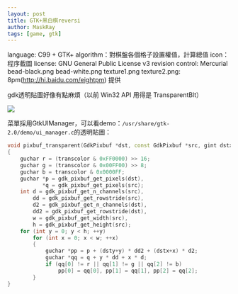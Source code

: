 ```yaml
---
layout: post
title: GTK+黑白棋reversi
author: MaskRay
tags: [game, gtk]
---
```


language: C99 + GTK+
algorithm：對棋盤各個格子設置權值，計算總值
icon：程序截圖
license: GNU General Public License v3
revision control: Mercurial
bead-black.png bead-white.png texture1.png texture2.png: 8pm(http://hi.baidu.com/eightpm) 提供

gdk透明貼圖好像有點麻煩（以前 Win32 API 用得是 TransparentBlt）

![](/static/2010-01-02-reversi-with-gtk/reversi.png)

菜單採用GtkUIManager，可以看demo：`/usr/share/gtk-2.0/demo/ui_manager.c`的透明貼圖：

```cpp
void pixbuf_transparent(GdkPixbuf *dst, const GdkPixbuf *src, gint dstx, gint dsty, guint transcolor)
{
    guchar r = (transcolor & 0xFF0000) >> 16;
    guchar g = (transcolor & 0x00FF00) >> 8;
    guchar b = transcolor & 0x0000FF;
    guchar *p = gdk_pixbuf_get_pixels(dst),
           *q = gdk_pixbuf_get_pixels(src);
    int d = gdk_pixbuf_get_n_channels(src),
        dd = gdk_pixbuf_get_rowstride(src),
        d2 = gdk_pixbuf_get_n_channels(dst),
        dd2 = gdk_pixbuf_get_rowstride(dst),
        w = gdk_pixbuf_get_width(src),
        h = gdk_pixbuf_get_height(src);
    for (int y = 0; y < h; ++y)
        for (int x = 0; x < w; ++x)
        {
            guchar *pp = p + (dsty+y) * dd2 + (dstx+x) * d2;
            guchar *qq = q + y * dd + x * d;
            if (qq[0] != r || qq[1] != g || qq[2] != b)
                pp[0] = qq[0], pp[1] = qq[1], pp[2] = qq[2];
        }
}
```
